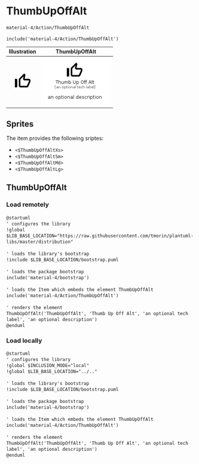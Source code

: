 # ThumbUpOffAlt


```text
material-4/Action/ThumbUpOffAlt
```

```text
include('material-4/Action/ThumbUpOffAlt')
```



| Illustration | ThumbUpOffAlt |
| :---: | :---: |
| ![illustration for Illustration](../../material-4/Action/ThumbUpOffAlt.png) | ![illustration for ThumbUpOffAlt](../../material-4/Action/ThumbUpOffAlt.Local.png) |



## Sprites
The item provides the following sriptes:

- `<$ThumbUpOffAltXs>`
- `<$ThumbUpOffAltSm>`
- `<$ThumbUpOffAltMd>`
- `<$ThumbUpOffAltLg>`





## ThumbUpOffAlt

### Load remotely
```plantuml
@startuml
' configures the library
!global $LIB_BASE_LOCATION="https://raw.githubusercontent.com/tmorin/plantuml-libs/master/distribution"

' loads the library's bootstrap
!include $LIB_BASE_LOCATION/bootstrap.puml

' loads the package bootstrap
include('material-4/bootstrap')

' loads the Item which embeds the element ThumbUpOffAlt
include('material-4/Action/ThumbUpOffAlt')

' renders the element
ThumbUpOffAlt('ThumbUpOffAlt', 'Thumb Up Off Alt', 'an optional tech label', 'an optional description')
@enduml
```

### Load locally
```plantuml
@startuml
' configures the library
!global $INCLUSION_MODE="local"
!global $LIB_BASE_LOCATION="../.."

' loads the library's bootstrap
!include $LIB_BASE_LOCATION/bootstrap.puml

' loads the package bootstrap
include('material-4/bootstrap')

' loads the Item which embeds the element ThumbUpOffAlt
include('material-4/Action/ThumbUpOffAlt')

' renders the element
ThumbUpOffAlt('ThumbUpOffAlt', 'Thumb Up Off Alt', 'an optional tech label', 'an optional description')
@enduml
```

